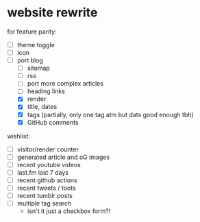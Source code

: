 # website rewrite

for feature parity:

- [ ] theme toggle
- [ ] icon
- [ ] port blog
  - [ ] sitemap
  - [ ] rss
  - [ ] port more complex articles
  - [ ] heading links
  - [x] render
  - [x] title, dates
  - [x] tags (partially, only one tag atm but dats good enough tbh)
  - [x] GitHub comments

wishlist:

- [ ] visitor/render counter
- [ ] generated article and oG images
- [ ] recent youtube videos
- [ ] last.fm last 7 days
- [ ] recent github actions
- [ ] recent tweets / toots
- [ ] recent tumblr posts
- [ ] multiple tag search
  - isn't it just a checkbox form?!
